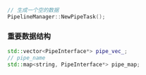 ```c++
// 生成一个空的数据
PipelineManager::NewPipeTask();
```

### 重要数据结构
```cpp
std::vector<PipeInterface*> pipe_vec_;
// pipe_name
std::map<string, PipeInterface*> pipe_map;
```

